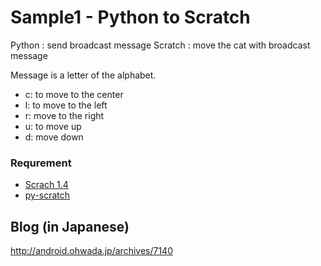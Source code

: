 # Sample1 - Python to Scratch

Python : send broadcast message
Scratch : move the cat with broadcast message

Message is a letter of the alphabet.
- c: to move to the center
- l: to move to the left
- r: move to the right
- u: to move up
- d: move down

### Requrement
- [Scrach 1.4](https://scratch.mit.edu/scratch_1.4/)
- [py-scratch](https://code.google.com/archive/p/py-scratch/)

## Blog (in Japanese)
http://android.ohwada.jp/archives/7140
